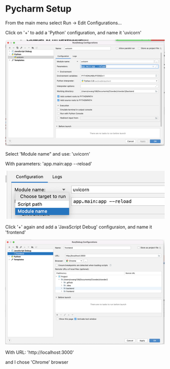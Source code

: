 # Pycharm Setup

From the main menu select Run -> Edit Configurations...

Click on '+' to add a 'Python' configuration, and name it 'uvicorn'

![Run/Debug_Config1](img/pycharm1.png)

Select 'Module name" and use: 'uvicorn'

With parameters: 'app.main:app --reload'

![Run/Debug_Config_line1](img/pycharm1a.png)

Click '+' again and add a 'JavaScript Debug' configuraion, and name it 'frontend'

![Run/Debug_Config2](img/pycharm2.png)

With URL: 'http://localhost:3000'

and I chose 'Chrome' browser
